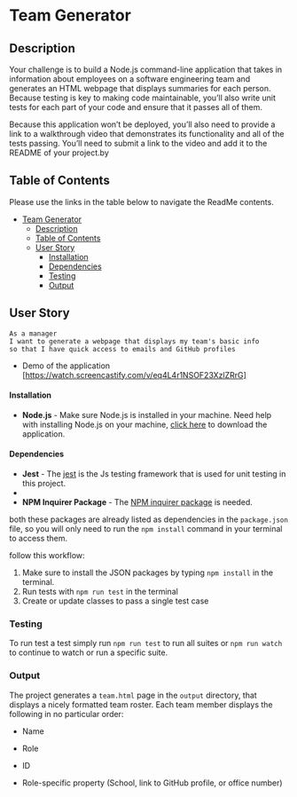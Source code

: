 # Team Generator

## Description
Your challenge is to build a Node.js command-line application that takes in information about employees on a software engineering team and generates an HTML webpage that displays summaries for each person. Because testing is key to making code maintainable, you’ll also write unit tests for each part of your code and ensure that it passes all of them.

Because this application won’t be deployed, you’ll also need to provide a link to a walkthrough video that demonstrates its functionality and all of the tests passing. You’ll need to submit a link to the video and add it to the README of your project.by 

## Table of Contents

Please use the links in the table below to navigate the ReadMe contents.

- [Team Generator](#team-generator)
  - [Description](#description)
  - [Table of Contents](#table-of-contents)
  - [User Story](#user-story)
      - [Installation](#installation)
      - [Dependencies](#dependencies)
    - [Testing](#testing)
    - [Output](#output)


## User Story

```
As a manager
I want to generate a webpage that displays my team's basic info
so that I have quick access to emails and GitHub profiles
```

* Demo of the application
[https://watch.screencastify.com/v/eq4L4r1NSOF23XzlZRrG]


#### Installation 

- **Node.js** - Make sure Node.js is installed in your machine. Need help with installing Node.js on your machine, [click here](https://nodejs.org/en/) to download the application.


#### Dependencies
- **Jest** - The [jest](https://jestjs.io/) is the Js testing framework that is used for unit testing in this project.
- 
- **NPM Inquirer Package** - The [NPM inquirer package](https://www.npmjs.com/package/inquirer) is needed.

both these packages are already listed as dependencies in the `package.json` file, so you will only need to run the `npm install` command in your terminal to access them.

 follow this workflow:
1. Make sure to install the JSON packages by typing `npm install` in the terminal.
2. Run tests with `npm run test` in the terminal
3. Create or update classes to pass a single test case

### Testing

To run test a test simply run `npm run test` to run all suites or  `npm run watch` to continue to watch or run a specific suite.




### Output

The project generates a `team.html` page in the `output` directory, that displays a nicely formatted team roster. Each team member displays the following in no particular order:

  * Name

  * Role

  * ID

  * Role-specific property (School, link to GitHub profile, or office number)

